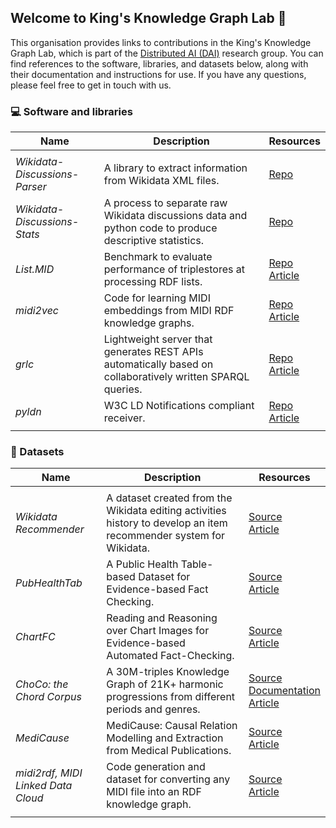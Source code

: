 ## Welcome to King's Knowledge Graph Lab 👋

This organisation provides links to contributions in the King's Knowledge Graph Lab, which is part of the [Distributed AI (DAI)](https://www.kcl.ac.uk/research/dai) research group. You can find references to the software, libraries, and datasets below, along with their documentation and instructions for use. If you have any questions, please feel free to get in touch with us.

### 💻 Software and libraries

| **Name** | **Description** | **Resources** |
|---|---|---|
|  |  |  |
| *Wikidata-Discussions-Parser* | A library to extract information from Wikidata XML files. | [Repo](https://github.com/King-s-Knowledge-Graph-Lab/Wikidata-Discussion-Parser)<br /> |
| *Wikidata-Discussions-Stats* | A process to separate raw Wikidata discussions data and python code to produce descriptive statistics. | [Repo](https://github.com/King-s-Knowledge-Graph-Lab/Wikidata-Discussions-Stats) |
| *List.MID* | Benchmark to evaluate performance of triplestores at processing RDF lists. | [Repo](https://github.com/midi-ld/List.MID )<br />[Article](https://www.albertmeronyo.org/wp-content/uploads/2019/06/ISWC2019_paper_257.pdf)|
| *midi2vec* | Code for learning MIDI embeddings from MIDI RDF knowledge graphs. | [Repo](https://github.com/midi-ld/midi2vec)<br />[Article](https://www.albertmeronyo.org/wp-content/uploads/2021/08/midi2vec-2.pdf)|
| *grlc* | Lightweight server that generates REST APIs automatically based on collaboratively written SPARQL queries. | [Repo](https://github.com/CLARIAH/grlc)<br />[Article](https://link.springer.com/content/pdf/10.1007%2F978-3-319-47602-5_48.pdf)|
| *pyldn* | W3C LD Notifications compliant receiver. | [Repo](https://github.com/albertmeronyo/pyldn)<br />[Article](https://github.com/albertmeronyo/pyldn)|
|  |  |  |




### 💾 Datasets

| **Name** | **Description** | **Resources** |
|---|---|---|
|  |  |  |
| *Wikidata Recommender* | A dataset created from the Wikidata editing activities history to develop an item recommender system for Wikidata. | [Source](https://github.com/WikidataRec-developer/Wikidata_Recommender)<br />[Article](https://dl.acm.org/doi/10.1007/978-3-030-88361-4_10) |
| *PubHealthTab* | A Public Health Table-based Dataset for Evidence-based Fact Checking. | [Source](https://github.com/mubasharaak/PubHealthTab)<br />[Article](https://aclanthology.org/2022.findings-naacl.1/) |
| *ChartFC* | Reading and Reasoning over Chart Images for Evidence-based Automated Fact-Checking. | [Source](https://github.com/mubasharaak/ChartFC_baseline)<br />[Article](https://arxiv.org/abs/2301.11843) |
| *ChoCo: the Chord Corpus* | A 30M-triples Knowledge Graph of 21K+ harmonic progressions from different periods and genres. | [Source](https://github.com/smashub/choco)<br />[Documentation](https://smashub.github.io/docs/category/choco-the-chord-corpus)<br />[Article](coming_soon) |
| *MediCause* | MediCause: Causal Relation Modelling and Extraction from Medical Publications. | [Source](https://github.com/King-s-Knowledge-Graph-Lab/Medicause)<br />[Article](https://ceur-ws.org/Vol-3184/TEXT2KG_Paper_1.pdf) |
| *midi2rdf, MIDI Linked Data Cloud* | Code generation and dataset for converting any MIDI file into an RDF knowledge graph. | [Source](https://github.com/midi-ld/midi2rdf)<br />[Article](https://www.albertmeronyo.org/wp-content/uploads/2017/07/ISWC2017_paper_343.pdf) |
|  |  |  |



<!--

**Here are some ideas to get you started:**

🙋‍♀️ A short introduction - what is your organization all about?
🌈 Contribution guidelines - how can the community get involved?
👩‍💻 Useful resources - where can the community find your docs? Is there anything else the community should know?
🍿 Fun facts - what does your team eat for breakfast?
-->
